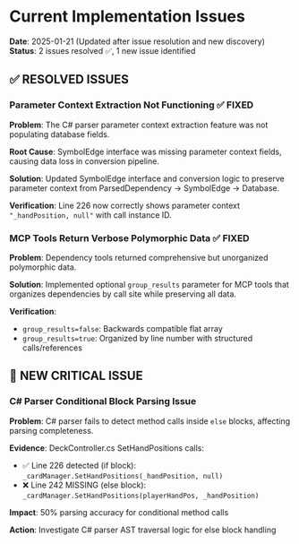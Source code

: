 # Current Implementation Issues

**Date**: 2025-01-21 (Updated after issue resolution and new discovery)
**Status**: 2 issues resolved ✅, 1 new issue identified

## ✅ RESOLVED ISSUES

### **Parameter Context Extraction Not Functioning** ✅ FIXED

**Problem**: The C# parser parameter context extraction feature was not populating database fields.

**Root Cause**: SymbolEdge interface was missing parameter context fields, causing data loss in conversion pipeline.

**Solution**: Updated SymbolEdge interface and conversion logic to preserve parameter context from ParsedDependency → SymbolEdge → Database.

**Verification**: Line 226 now correctly shows parameter context `"_handPosition, null"` with call instance ID.

### **MCP Tools Return Verbose Polymorphic Data** ✅ FIXED

**Problem**: Dependency tools returned comprehensive but unorganized polymorphic data.

**Solution**: Implemented optional `group_results` parameter for MCP tools that organizes dependencies by call site while preserving all data.

**Verification**:
- `group_results=false`: Backwards compatible flat array
- `group_results=true`: Organized by line number with structured calls/references

## 🚨 NEW CRITICAL ISSUE

### **C# Parser Conditional Block Parsing Issue**

**Problem**: C# parser fails to detect method calls inside `else` blocks, affecting parsing completeness.

**Evidence**: DeckController.cs SetHandPositions calls:
- ✅ Line 226 detected (if block): `_cardManager.SetHandPositions(_handPosition, null)`
- ❌ Line 242 MISSING (else block): `_cardManager.SetHandPositions(playerHandPos, _handPosition)`

**Impact**: 50% parsing accuracy for conditional method calls

**Action**: Investigate C# parser AST traversal logic for else block handling